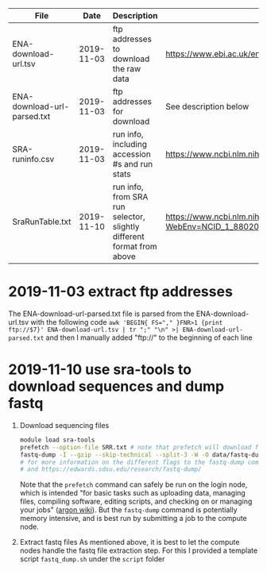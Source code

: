 | File | Date | Description | Source |
|------|------|-------------|--------|
| ENA-download-url.tsv | 2019-11-03 | ftp addresses to download the raw data | https://www.ebi.ac.uk/ena/browser/view/PRJNA445471 -> "Download report: TSV" |
| ENA-download-url-parsed.txt | 2019-11-03 | ftp addresses for download | See description below |
| SRA-runinfo.csv | 2019-11-03 | run info, including accession #s and run stats | https://www.ncbi.nlm.nih.gov/sra?LinkName=bioproject_sra_all&from_uid=445471 -> Send to file -> run info |
| SraRunTable.txt | 2019-11-10 | run info, from SRA run selector, slightly different format from above | https://www.ncbi.nlm.nih.gov/Traces/study1/?WebEnv=NCID_1_88020808_130.14.18.48_5555_1573404770_775717296_0MetA0_S_HStore&query_key=2 |

# 2019-11-03 extract ftp addresses
The ENA-download-url-parsed.txt file is parsed from the ENA-download-url.tsv with the following code
`awk 'BEGIN{ FS="," }FNR>1 {print ftp://$7}' ENA-download-url.tsv | tr ";" "\n" >| ENA-download-url-parsed.txt`
and then I manually added "ftp://" to the beginning of each line

# 2019-11-10 use sra-tools to download sequences and dump fastq
1. Download sequencing files
    ```bash
    module load sra-tools
    prefetch --option-file SRR.txt # note that prefetch will download files to ~/ncbi/public/sra/
    fastq-dump -I --gzip --skip-technical --split-3 -W -O data/fastq-dump/ < SRR.txt # this will extract the fastq files from the .sra files
    # for more information on the different flags to the fastq-dump command, check out https://trace.ncbi.nlm.nih.gov/Traces/sra/sra.cgi?view=toolkit_doc&f=fastq-dump
    # and https://edwards.sdsu.edu/research/fastq-dump/
    ```
    Note that the `prefetch` command can safely be run on the login node, which is intended "for basic tasks such as uploading data, managing files, compiling software, editing scripts, and checking on or managing your jobs" ([argon wiki](https://wiki.uiowa.edu/display/hpcdocs/Login+Node+Usage)). But the `fastq-dump` command is potentially memory intensive, and is best run by submitting a job to the compute node.

1. Extract fastq files
    As mentioned above, it is best to let the compute nodes handle the fastq file extraction step. For this I provided a template script `fastq_dump.sh` under the `script` folder
